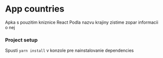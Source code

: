 # App countries

Apka s pouzitim kniznice React
Podla nazvu krajiny zistime zopar informacii o nej

### Project setup

Spusti `yarn install` v konzole pre nainstalovanie dependencies
